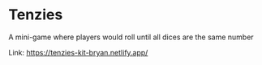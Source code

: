 # Tenzies
A mini-game where players would roll until all dices are the same number

Link: https://tenzies-kit-bryan.netlify.app/
